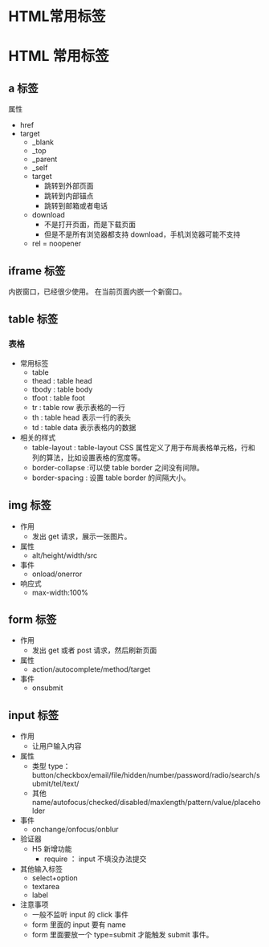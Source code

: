 # HTML常用标签


# HTML 常用标签

## a 标签

属性

- href
- target
  - \_blank
  - \_top
  - \_parent
  - \_self
  - target
    - 跳转到外部页面
    - 跳转到内部锚点
    - 跳转到邮箱或者电话
  - download
    - 不是打开页面，而是下载页面
    - 但是不是所有浏览器都支持 download，手机浏览器可能不支持
  - rel = noopener

## iframe 标签

内嵌窗口，已经很少使用。
在当前页面内嵌一个新窗口。

## table 标签

### 表格

- 常用标签
  - table
  - thead : table head
  - tbody : table body
  - tfoot : table foot
  - tr : table row 表示表格的一行
  - th : table head 表示一行的表头
  - td : table data 表示表格内的数据
- 相关的样式
  - table-layout : table-layout CSS 属性定义了用于布局表格单元格，行和列的算法，比如设置表格的宽度等。
  - border-collapse :可以使 table border 之间没有间隙。
  - border-spacing : 设置 table border 的间隔大小。

## img 标签

- 作用
  - 发出 get 请求，展示一张图片。
- 属性
  - alt/height/width/src
- 事件
  - onload/onerror
- 响应式
  - max-width:100%

## form 标签

- 作用
  - 发出 get 或者 post 请求，然后刷新页面
- 属性
  - action/autocomplete/method/target
- 事件
  - onsubmit

## input 标签

- 作用
  - 让用户输入内容
- 属性
  - 类型 type：button/checkbox/email/file/hidden/number/password/radio/search/submit/tel/text/
  - 其他 name/autofocus/checked/disabled/maxlength/pattern/value/placeholder
- 事件
  - onchange/onfocus/onblur
- 验证器
  - H5 新增功能
    - require ： input 不填没办法提交
- 其他输入标签
  - select+option
  - textarea
  - label
- 注意事项
  - 一般不监听 input 的 click 事件
  - form 里面的 input 要有 name
  - form 里面要放一个 type=submit 才能触发 submit 事件。

